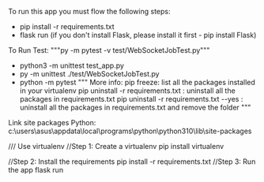 To run this app you must flow the following steps:

- pip install -r requirements.txt
- flask run (if you don't install Flask, please install it first - pip install Flask)

To Run Test:
"""py -m pytest -v test/WebSocketJobTest.py"""

- python3 -m unittest test_app.py
- py -m unittest ./test/WebSocketJobTest.py
- python -m pytest
  """
  More info:
  pip freeze: list all the packages installed in your virtualenv
  pip uninstall -r requirements.txt : uninstall all the packages in requirements.txt
  pip uninstall -r requirements.txt --yes : uninstall all the packages in requirements.txt and remove the folder
  """

Link site packages Python: c:\users\asus\appdata\local\programs\python\python310\lib\site-packages

/// Use virtualenv
//Step 1: Create a virtualenv
pip install virtualenv

//Step 2: Install the requirements
pip install -r requirements.txt
//Step 3: Run the app
flask run
